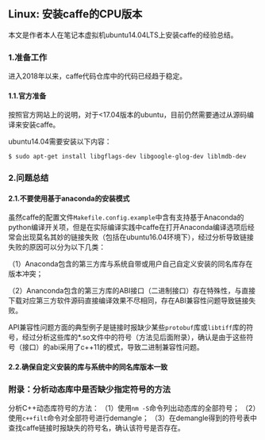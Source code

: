 ## Linux: 安装caffe的CPU版本

本文是作者本人在笔记本虚拟机ubuntu14.04LTS上安装caffe的经验总结。

### 1.准备工作

进入2018年以来，caffe代码仓库中的代码已经趋于稳定。

#### 1.1.官方准备

按照官方网站上的说明，对于<17.04版本的ubuntu，目前仍然需要通过从源码编译来安装caffe。

ubuntu14.04需要安装以下内容：

```shell
$ sudo apt-get install libgflags-dev libgoogle-glog-dev liblmdb-dev
```

### 2.问题总结

#### 2.1.不要使用基于anaconda的安装模式

虽然caffe的配置文件`Makefile.config.example`中含有支持基于Anaconda的python编译开关项，但是在实际编译实践中caffe在打开Anaconda编译选项后经常会出现莫名其妙的链接失败（包括在ubuntu16.04环境下），经过分析导致链接失败的原因可以分为以下几类：

（1）Anaconda包含的第三方库与系统自带或用户自己自定义安装的同名库存在版本冲突；

（2）Ananconda包含的第三方库的ABI接口（二进制接口）存在特殊性，与直接下载对应第三方软件源码直接编译效果不尽相同，存在ABI兼容性问题导致链接失败。

API兼容性问题方面的典型例子是链接时报缺少某些`protobuf`库或`libtiff`库的符号，经过分析这些库的*.so文件中的符号（方法见后面附录），确认是由于这些符号（接口）的abi采用了c++11的模式，导致二进制兼容性问题。

#### 2.2.确保自定义安装的库与系统中的同名库版本一致


### 附录：分析动态库中是否缺少指定符号的方法

分析C++动态库符号的方法：
（1）使用`nm -S`命令列出动态库的全部符号；
（2）使用`c++filt`命令对全部符号进行demangle；
（3）在demangle得到的符号表中查找caffe链接时报缺失的符号名，确认该符号是否存在。